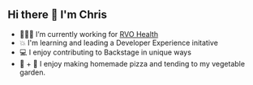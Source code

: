 ## Hi there 👋 I'm Chris

- 👨🏻‍💻 I’m currently working for [RVO Health](https://www.rvohealth.com/)
- 💥 I'm learning and leading a Developer Experience initative
- 💻 I enjoy contributing to Backstage in unique ways 
- 🍕 + 🥕 I enjoy making homemade pizza and tending to my vegetable garden.
